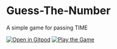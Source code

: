 # Guess-The-Number
A simple game for passing TIME

[![Open in Gitpod](https://gitpod.io/button/open-in-gitpod.svg)](https://gitpod.io/#https://github.com/DhanushAdithya/Guess-The-Number)
[![Play the Game](https://i.imgur.com/7VRbNfU.png)](https://dhanushadithya.github.io/Guess-The-Number)
